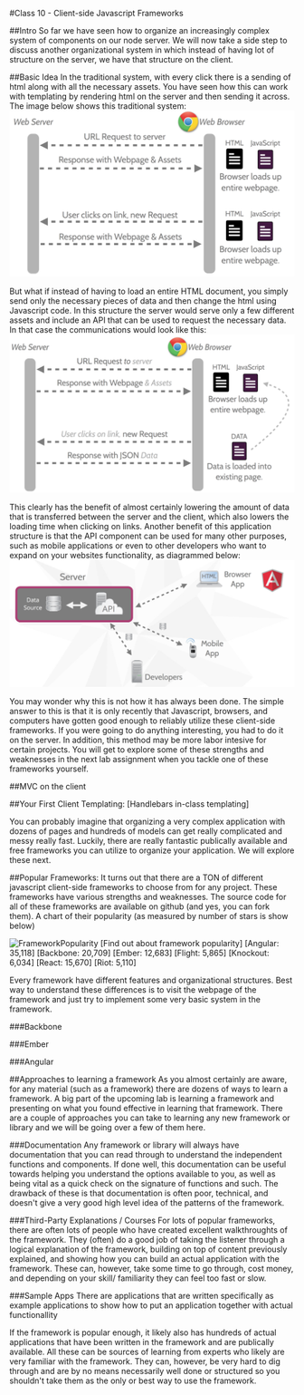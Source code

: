 #Class 10 - Client-side Javascript Frameworks

##Intro
So far we have seen how to organize an increasingly complex system of components on our node server. 
We will now take a side step to discuss another organizational system in which instead of having lot of structure on the server, we have that structure on the client. 

##Basic Idea
In the traditional system, with every click there is a sending of html along with all the necessary assets. 
You have seen how this can work with templating by rendering html on the server and then sending it across. 
The image below shows this traditional system: 
![serverOrganizedSystem](images/traditionalWebCommunication.png)

But what if instead of having to load an entire HTML document, you simply send only the necessary pieces of data and then change the html using Javascript code. 
In this structure the server would serve only a few different assets and include an API that can be used to request the necessary data.
In that case the communications would look like this: 
![ClientOrganizedSystem](images/clientsideWebCommunication.png)

This clearly has the benefit of almost certainly lowering the amount of data that is transferred between the server and the client, which also lowers the loading time when clicking on links. 
Another benefit of this application structure is that the API component can be used for many other purposes, such as mobile applications or even to other developers who want to expand on your websites functionality, as diagrammed below:
![UsesOfClientSide](images/apiDrivenDevelopment.png)

You may wonder why this is not how it has always been done. The simple answer to this is that it is only recently that Javascript, browsers, and computers have gotten good enough to reliably utilize these client-side frameworks. If you were going to do anything interesting, you had to do it on the server. In addition, this method may be more labor intesive for certain projects. You will get to explore some of these strengths and weaknesses in the next lab assignment when you tackle one of these frameworks yourself. 

##MVC on the client

##Your First Client Templating:
[Handlebars  in-class templating]

You can probably imagine that organizing a very complex application with dozens of pages and hundreds of models can get really complicated and messy really fast. Luckily, there are really fantastic publically available and free frameworks you can utilize to organize your application. We will explore these next. 

##Popular Frameworks:
It turns out that there are a TON of different javascript client-side frameworks to choose from for any project. These frameworks have various strengths and weaknesses. The source code for all of these frameworks are available on github (and yes, you can fork them). A chart of their popularity (as measured by number of stars is show below)

![FrameworkPopularity](frameworkPopularity.png)
[Find out about framework popularity]
[Angular: 35,118]
[Backbone: 20,709]
[Ember: 12,683]
[Flight: 5,865]
[Knockout: 6,034]
[React: 15,670]
[Riot: 5,110]

Every framework have different features and organizational structures. Best way to understand these differences is to visit the webpage of the framework and just try to implement some very basic system in the framework. 

###Backbone

###Ember

###Angular

##Approaches to learning a framework 
As you almost certainly are aware, for any material (such as a framework) there are dozens of ways to learn a framework. A big part of the upcoming lab is learning a framework and presenting on what you found effective in learning that framework. There are a couple of approaches you can take to learning any new framework or library and we will be going over a few of them here.

###Documentation
Any framework or library will always have documentation that you can read through to understand the independent functions and components. If done well, this documentation can be useful towards helping you understand the options available to you, as well as being vital as a quick check on the signature of functions and such. The drawback of these is that documentation is often poor, technical, and doesn't give a very good high level idea of the patterns of the framework. 

###Third-Party Explanations / Courses
For lots of popular frameworks, there are often lots of people who have created excellent walkthroughts of the framework. They (often) do a good job of taking the listener through a logical explanation of the framework, building on top of content previously explained, and showing how you can build an actual application with the framework. These can, however, take some time to go through, cost money, and depending on your skill/ familiarity they can feel too fast or slow. 

###Sample Apps
There are applications that are written specifically as example applications to show how to put an application together with actual functionallity 

If the framework is popular enough, it likely also has hundreds of actual applications that have been written in the framework and are publically available. All these can be sources of learning from experts who likely are very familiar with the framework. They can, however, be very hard to dig through and are by no means necessarily well done or structured so you shouldn't take them as the only or best way to use the framework. 







